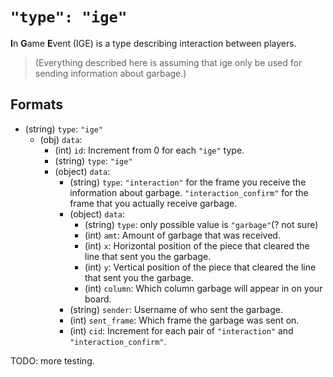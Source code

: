 # `"type": "ige"`

**I**n **G**ame **E**vent (IGE) is a type describing interaction between players.

> (Everything described here is assuming that ige only be used for sending information about garbage.)

## Formats

* (string) `type`: `"ige"`
  * (obj) `data`:
    * (int) `id`: Increment from 0 for each `"ige"` type.
    * (string) `type`: `"ige"`
    * (object) `data`:
      * (string) `type`: `"interaction"` for the frame you receive the information about garbage. `"interaction_confirm"` for the frame that you actually receive garbage.
      * (object) `data`:
        * (string) `type`: only possible value is `"garbage"`(? not sure)
        * (int) `amt`: Amount of garbage that was received.
        * (int) `x`: Horizontal position of the piece that cleared the line that sent you the garbage.
        * (int) `y`: Vertical position of the piece that cleared the line that sent you the garbage.
        * (int) `column`: Which column garbage will appear in on your board.
      * (string) `sender`: Username of who sent the garbage.
      * (int) `sent_frame`: Which frame the garbage was sent on.
      * (int) `cid`: Increment for each pair of `"interaction"` and `"interaction_confirm"`.

TODO: more testing.
